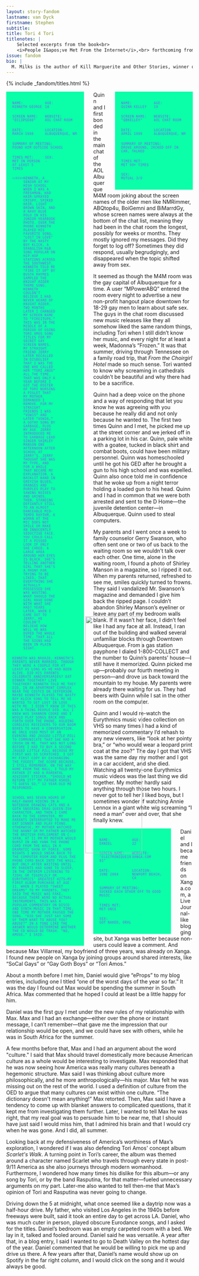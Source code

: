 ```yaml
---
layout: story-fandom
lastname: van Dyck
firstname: Stephen
subtitle: 
title: Tori 4 Tori
titlenotes: |  
    Selected excerpts from the book<br>
    <i>People I&apos;ve Met From the Internet</i>,<br> forthcoming from Ricochet Editions
issue: fandom
bio: |
  M. Milks is the author of Kill Marguerite and Other Stories, winner of the 2015 Devil’s Kitchen Reading Award in Fiction and a Lambda Literary Award finalist; as well as three chapbooks, most recently The Feels, an exploration of fan fiction and affect. They are editor of The &NOW Awards 3: The Best Innovative Writing, 2011-2013 and co-editor of Asexualities: Feminist and Queer Perspectives.
---
```


<style>
.section img {
    position: absolute;
    bottom: 10%;
    right: 10%;
}

.section-intro .title-info {
    left: 15%;
    position: absolute;
    top: 8%;
    width: 75%;

}

.fandom-page-wrapper .story-title, .fandom-page-wrapper .title-info {
    text-align: left;
}

.fandom-page-wrapper .story-title {
    padding: 0;
}

.fandom-page-wrapper .title-info {
    color: #ffffff;
    font-size: smaller;
}

.entry {
    width: 85%;
    float: none;
    text-transform: uppercase;
    font-family: 'Inconsolata', monospace;
    /* color: #8553FB; */
    color: #8553FB;
    letter-spacing: .08em;
    background-color: #0affa8;
    padding: 2em;
    text-align: left;
    font-size: .6em;
    margin: 0 auto 2em;

    
}



.entry p:last-child, .entry p:nth-last-child(2)
 {
    width: 100%;
}

.entry-2 {
    float: right;
    margin-right: 0;
    margin-left: 3em;
}
/*

.purple {
    color: #8553FB;
}

*/


@media only screen and (min-width: 768px) {

.section-intro .title-info {
  
    width: 38%;
    top: 19%;

}

.section img {
    bottom: 17%;
    right: 14%;
    width: 40%;
}

.entry {
    display: flex;
    flex-wrap: wrap;
    width: 35%;
    float: left;
    margin: 0 3em  0 0;

}

.entry-2 {
    float: right;
    margin: 0 0 0 3em;
}

.entry p {
    width: 50%;
}

.entry p.fw {
    width: 100%;
}

</style>


<div class="section-intro section">
<div class="section-img">
            <img src="{{ site.baseurl }}/assets/images/issues/02_fandom/vandyck-stephen-tori-4-tori.jpg"></div>			
        {% include _fandom/titles.html %}
</div><!-- /section-intro -->


<div id="1" class="section-one section">
<div class="inner-section-wrapper">
    <div class="text-wrapper">
         <div id="1" class="entry entry-1">
        <p><span class="purple">name:</span><br>Kenneth George</p>
        <p><span class="purple">age:</span><br>18</p>
        <p><span class="purple">screen name:</span><br> "Eclipse80"</p>
        <p><span class="purple">website:</span><br>AOL chat room</p>
        <p><span class="purple">date:</span><br> March 1998</p>
        <p><span class="purple">location:</span><br>Albuquerque, NM</p>
        <p class="fw"><span class="purple">summary of meeting:</span><br> found him outside school</p>
        <p><span class="purple">times met:</span><br>met in person at least 5 times</p>
        <p><span class="purple">sex:</span><br>-</p>

    </div>
<p>Kenneth, a senior at my high school when I was a freshman, had hair-sprayed crispy,
spiked hair, light brown skin, and a navy blue polo in his junior yearbook photo. Over the phone
Kenneth played his favorite song, &quot;Lost in Love&quot; by the Nasty Boy Klick, a Spanglish R&amp;B song popular on hip-hop stations across the Southwest. Kenneth told me “Fire It Up” by Busta Rhymes sampled the <i>Knight Rider</i> theme song. Kenneth couldn’t believe I had never heard of <i>Knight Rider</i>. Two months later I changed my screen name to “FireItUp6.” This was in the middle of a period of using Tori Amos song titles for my secret gay screen names. My straight friend Jerry later recalled in disbelief that I was the one who called her “Tori Anus” all the time. That was only a year before I got the poster of Tori nursing a piglet that my mother demanded I remove. For my straight friends I was “Vow15” and later “Vow16,” a gothy song by Garbage, plus my age. Jerry introduced me to Garbage lead singer Shirley Manson one afternoon after
school at Jerry’s. Jerry thought she was my type, and for a while that became my explanation. A
backlit band in greyish blues, oranges and purples play to sawing noises and grinds. Then,
standing defiantly still to an almost danceable mid-tempo rhythm, a woman at the mic does not
smile or make an innocently seductive face. You could call it a pissed look if only she cared. A
large area around her eyes is black. She’s telling another girl that she’s a phony for trying to be
liked, that everything she actually possessed she was wasting. What should the girl have done
with what she had? Years later, when I came out to Jerry, he couldn’t believe how well he was
duped the whole time, that all the signs had been in plain sight.</p>
        <p>Kenneth was Navajo. Kenneth’s parents never married, though they were a couple for at
least as long as he had been alive. Did his parents celebrate anniversaries? Eat dinner together?
Live together? Kenneth told me they did, in an apartment complex near the Costco on Jefferson.
Maybe Kenneth played the Nasty Boy Klick song to tell me he wanted to get lost in love with
me. I didn’t know if this was a thing people did. All I knew was Shannon Cooke and I would
play songs back and forth over the phone, holding cordless receivers to our boom boxes to have a
conversation. We once used most of an evening and <i>Jagged Little Pill</i> to communicate that she
had a crush on me. That was not long before I had to buy a second <i>Jagged Little Pill</i> because my first was so scratched. I got my first copy by exchanging The Fugees’ <i>The Score</i> because, I still remember, on the way home from the mall, I told my father it had a parental advisory sticker. “Should we return it?” my father asked. “I guess so,” 12 year-old me responded.</p>
        <p>School was seven hours of half-awake hiding in a notebook drawing cats and a goth sneering drag queen-ish character, and then I came back to the computer. My parents interrupted to make me eat dinner and play piano. Otherwise, my mother watched <i>The Nanny</i> or my father watched the British Parliament on C-Span. At 11 PM my mother would burst in and yank the phone cord from the wall in a dramatic show of force. Some nights I would sneak back to the computer room and plug the phone cord back into the wall, but only after waiting until my parents had gone to sleep, in the interim listening to <i>Tidal</i> or <i>Tigerlily</i> or Eurythmics’ <i>Greatest Hits</i>—my first album purchase at age 11. When I played “Sweet Dreams” to my parents, they said the music was fake, because there were no actual instruments. This was a popular commentary on disco and synth music in that time. One time my mother paused the song. “Did she just say some of them want to abuse you? <i>Abuse</i>?” in a tone like the answer would determine whether the CD would be trash. ”No, amuse,” I said.</p>
    </div>
</div>
</div>
<div id="2" class="section-two section">
<div class="inner-section-wrapper">
    <div class="text-wrapper">
        <div id="2" class="entry entry-2">
        <p>Name:<br>Quinn Kelley</p>
        <p>age:<br>19</p>
        <p>screen name:<br> "QBKelley"</p>
        <p>website:<br> AOL chat room</p>
        <p>date:<br> April 1999</p>
        <p>location<br>Albuquerque, NM</p>
        <p class="fw">summary of meeting:<br> drove around, jacked off in car, talked</p>
        <p>times met:<br>met 99+ times</p>
        <p>sex:<br>mutual j/o</p>
    </div>
        <p>Quinn and I first bonded in the main chat of the AOL Albuquerque M4M room joking about the screen names of the older men like NMRimmer, ABQtop4u, BoiGemni and BiMarrdGy, whose screen names were always at the bottom of the chat list, meaning they had been in the chat room the longest, possibly for weeks or months. They mostly ignored my messages. Did they forget to log off? Sometimes they did respond, usually begrudgingly, and disappeared when the topic shifted away from sex.</p>
        <p>It seemed as though the M4M room was the gay capital of Albuquerque for a time. A user “MPowerABQ” entered the room every night to advertise a new non-profit hangout place downtown for 18-29 gay men to learn about safe sex. The guys in the chat room discussed new music releases like they all somehow liked the same random things, including Tori when I still didn’t know her music, and every night for at least a week, Madonna’s “Frozen.” It was that summer, driving through Tennessee on a family road trip, that <i>From the Choirgirl Hotel</i> made so much sense. Tori wanted to know why screaming in cathedrals couldn’t be beautiful and why there had to be a sacrifice.</p>
        <p>Quinn had a deep voice on the phone and a way of responding that let you know he was agreeing with you because he really did and not only because he wanted to. The first two times Quinn and I met, he picked me up at the street corner and we jerked off in a parking lot in his car. Quinn, pale white with a goatee, tucked in black shirt and combat boots, could have been military personnel. Quinn was homeschooled until he got his GED after he brought a gun to his high school and was expelled. Quinn also once told me in confidence that he woke up from a night terror holding a loaded gun to his head. Quinn and I had in common that we were both arrested and sent to the D Home—the juvenile detention center—in Albuquerque. Quinn used to steal computers.</p>
        <p>My parents and I went once a week to family counselor Gerry Swanson, who often sent one or two of us back to the waiting room so we wouldn’t talk over each other. One time, alone in the waiting room, I found a photo of Shirley Manson in a magazine, so I ripped it out. When my parents returned, refreshed to see me, smiles quickly turned to frowns. They said I vandalized Mr. Swanson’s magazine and demanded I give him back the ripped page. I couldn’t abandon Shirley Manson’s eyeliner or leave any part of my bedroom walls blank. If it wasn’t her face, I didn’t feel like I had any face at all. Instead, I ran out of the building and walked several unfamiliar blocks through Downtown Albuquerque. From a gas station payphone I dialed 1-800-COLLECT and the number to Quinn’s parents’ house—I still have it memorized. Quinn picked me up—probably our fourth meeting in person—and drove us back toward the mountain to my house. My parents were already there waiting for us. They had beers with Quinn while I sat in the other room on the computer.</p>
        <p>Quinn and I would re-watch the Eurythmics music video collection on VHS so many times I had a kind of memorized commentary I’d rehash to any new viewers, like “look at her pointy bra,” or “who would wear a leopard print coat at the zoo?” The day I got that VHS was the same day my mother and I got in a car accident, and she died. Watching all twenty-one Eurythmics music videos was the last thing we did together. My mother hardly said anything through those two hours. I never got to tell her I liked boys, but I sometimes wonder if watching Annie Lennox in a giant white wig screaming “I need a man” over and over, that she finally knew.</p>
    </div>
</div>
</div>
<div id="3" class="section-three section">
<div class="inner-section-wrapper">
    <div class="text-wrapper">
        <div id="3" class="entry entry-4">
        <p>Name:<br>Daniel</p>
        <p>age:<br> 22</p>
        <p>screen name:<br> "electronique1981"</p>
        <p>website:<br> xanga.com</p>
        <p>date:<br> June 2004</p>
        <p>location:<br>Newport Beach, CA</p>
        <p class="fw">summary of meeting:<br> sucked each other off to good music</p>
        <p>times met: <br>met  once</p>
        <p>sex:<br>got naked, oral</p>
    </div>
        <p>Daniel and I became friends on Xanga.com, a LiveJournal-like blogging site, but Xanga was better because non-users could leave a comment. And because Max Villarreal, my boyfriend of three years, was already on Xanga. I found new people on Xanga by joining groups around shared interests, like “SoCal Gays” or “Gay Goth Boys” or “Tori Amos.”</p>
        <p>About a month before I met him, Daniel would give “eProps” to my blog entries, including one I titled “one of the worst days of the year so far.” It was the day I found out Max would be spending the summer in South Africa. Max commented that he hoped I could at least be a little happy for him.</p>
<p>Daniel was the first guy I met under the new rules of my relationship with Max. Max and I had an exchange—either over the phone or instant message, I can’t remember—that gave me the impression that our relationship would be open, and we could have sex with others, while he was in South Africa for the summer.</p>
<p>A few months before that, Max and I had an argument about the word "culture." I said that Max should travel domestically more because American culture as a whole would be interesting to investigate. Max responded that he was now seeing how America was really many cultures beneath a hegemonic structure. Max said I was thinking about culture more philosophically, and he more anthropologically—his major. Max felt he was missing out on the rest of the world. I used a definition of culture from the OED to argue that many cultures can exist within one culture. “The dictionary doesn't mean anything!” Max retorted. Then, Max said I have a tendency to come up with blanket answers to complicated questions, that it kept me from investigating them further. Later, I wanted to tell Max he was right, that my real goal was to persuade him to be near me, that I should have just said I would miss him, that I admired his brain and that I would cry when he was gone. And I did, all summer.</p>
<p>Looking back at my defensiveness of America’s worthiness of Max’s exploration, I wondered if I was also defending Tori Amos' concept album <i>Scarlet's Walk</i>. A turning point in Tori’s career, the album was themed around a character named Scarlet who travels through every state in post-9/11 America as she also journeys through modern womanhood. Furthermore, I wondered how many times his dislike for this album—or any song by Tori, or by the band Rasputina, for that matter—fueled unnecessary arguments on my part. Later-me also wanted to tell then-me that Max’s opinion of Tori and Rasputina was never going to change.
</p>
<p>Driving down the 5 at midnight, what once seemed like a daytrip now was a half-hour drive. My father, who visited Los Angeles in the 1940s before freeways were built, said it took an entire day to get across LA. Daniel, who was much cuter in person, played obscure Eurodance songs, and I asked for the titles. Daniel’s bedroom was an empty carpeted room with a bed. We lay in it, talked and fooled around. Daniel said he was versatile. A year after that, in a blog entry, I said I wanted to go to Death Valley on the hottest day of the year. Daniel commented that he would be willing to pick me up and drive us there. A few years after that, Daniel’s name would show up on Spotify in the far right column, and I would click on the song and it would always be good.</p>
    </div>
</div>
</div>

